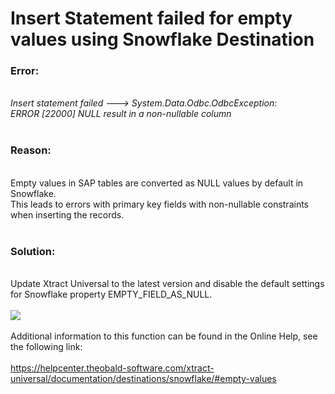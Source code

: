 # Insert Statement failed for empty values using Snowflake Destination

<!--html--><h3>Error:</h3><div><br></div><div><i>Insert statement failed ---&gt; System.Data.Odbc.OdbcException:&nbsp;</i></div><div><i>ERROR [22000] NULL result in a non-nullable column</i><br></div><div><br></div><h3>Reason:</h3><div><br></div><div>Empty values in SAP tables are converted as NULL values by default in Snowflake.&nbsp;</div><div>This leads to errors with primary key fields with non-nullable constraints when inserting the records.<br></div><div><br></div><h3>Solution:</h3><div><br></div><div>Update Xtract Universal to the latest version and disable the default settings for Snowflake property&nbsp;EMPTY_FIELD_AS_NULL.</div><div><br></div><div><img src="https://support.theobald-software.com/helpdesk/File/Get/76678" class="resizable"><br></div><div><br></div><div>Additional information to this function can be found in the Online Help, see the following link:</div><div><br></div><div><a href="https://helpcenter.theobald-software.com/xtract-universal/documentation/destinations/snowflake/#empty-values" target="_blank">https://helpcenter.theobald-software.com/xtract-universal/documentation/destinations/snowflake/#empty-values</a><br></div>